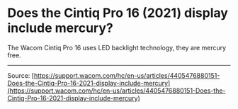 # Does the Cintiq Pro 16 (2021) display include mercury?

The Wacom Cintiq Pro 16 uses LED backlight technology, they are mercury free.

---
Source: [https://support.wacom.com/hc/en-us/articles/4405476880151-Does-the-Cintiq-Pro-16-2021-display-include-mercury](https://support.wacom.com/hc/en-us/articles/4405476880151-Does-the-Cintiq-Pro-16-2021-display-include-mercury)
